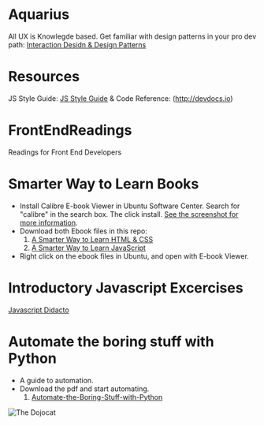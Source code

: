 # Aquarius
All UX is Knowlegde based.
Get familiar with design patterns in your pro dev path: [Interaction Desidn & Design Patterns](DesignPRinciples.md)

# Resources
JS Style Guide: [JS Style Guide](JS-Style-Guide.md)  & Code Reference: (http://devdocs.io)


# FrontEndReadings
Readings for Front End Developers

# Smarter Way to Learn Books
* Install Calibre E-book Viewer in Ubuntu Software Center. Search for "calibre" in the search box. The click install. [See the screenshot for more information](Install-Ebook-Reader-Screenshot.png).
* Download both Ebook files in this repo:
  1. [A Smarter Way to Learn HTML & CSS](https://github.com/mussaimo/aquarius/raw/master/A-Smarter-Way-to-Learn-HTML-%26-CSS.epub)
  2. [A Smarter Way to Learn JavaScript](https://github.com/mussaimo/aquarius/raw/master/A-Smarter-Way-to-Learn-JavaScript.epub)
* Right click on the ebook files in Ubuntu, and open with E-book Viewer.

# Introductory Javascript Excercises
[Javascript Didacto](http://javascript.didacto.net/)

# Automate the boring stuff with Python
* A guide to automation.
* Download the pdf and start automating.
  1. [Automate-the-Boring-Stuff-with-Python](https://github.com/mussaimo/aquarius/raw/master/Automate-the-Boring-Stuff-with-Python.pdf)
  
 ![The Dojocat](http://octodex.github.com/images/dojocat.jpg  "The Dojocat")
